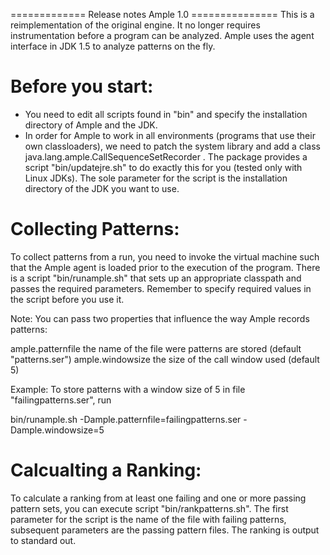 ============= Release notes Ample 1.0 ===============
This is a reimplementation of the original engine. It no longer requires
instrumentation before a program can be analyzed.  Ample uses the agent
interface in JDK 1.5 to analyze patterns on the fly.  

Before you start:
================

- You need to edit all scripts found in "bin" and specify the installation 
  directory of Ample and the JDK. 
- In order for Ample to work in all environments (programs that use their
  own classloaders), we need to patch the system library and add a class
  java.lang.ample.CallSequenceSetRecorder . The package provides a script
  "bin/updatejre.sh" to do exactly this for you (tested only with Linux
  JDKs). The sole parameter for the script is the installation directory of
  the JDK you want to use.

Collecting Patterns:
===================

To collect patterns from a run, you need to invoke the virtual machine
such that the Ample agent is loaded prior to the execution of the program.
There is a script "bin/runample.sh" that sets up an appropriate classpath
and passes the required parameters. Remember to specify required values
in the script before you use it.

Note: You can pass two properties that influence the way Ample records
patterns:

ample.patternfile       the name of the file were patterns are stored (default "patterns.ser")
ample.windowsize        the size of the call window used (default 5)

Example: To store patterns with a window size of 5 in file "failingpatterns.ser",
run

  bin/runample.sh -Dample.patternfile=failingpatterns.ser -Dample.windowsize=5

Calcualting a Ranking:
=====================

To calculate a ranking from at least one failing and one or
more passing pattern sets, you can execute script "bin/rankpatterns.sh".
The first parameter for the script is the name of the file with failing
patterns, subsequent parameters are the passing pattern files. The ranking
is output to standard out.
